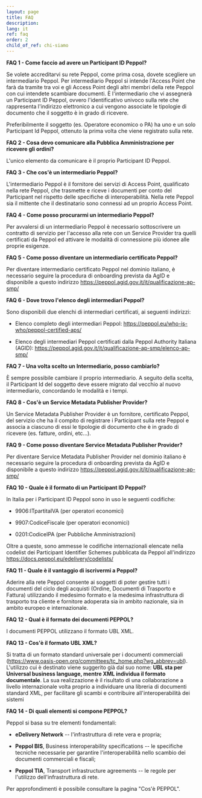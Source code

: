 ```yaml
---
layout: page
title: FAQ
description: 
lang: it
ref: faq
order: 2
child_of_ref: chi-siamo
---
```


**FAQ 1 - Come faccio ad avere un Participant ID Peppol?**

Se volete accreditarvi su rete Peppol, come prima cosa, dovete scegliere un intermediario Peppol. Per intermediario Peppol si intende l'Access Point che farà da tramite tra voi e gli Access Point degli altri membri della rete Peppol con cui intendete scambiare documenti. È l'intermediario che vi assegnerà un Participant ID Peppol, ovvero l'identificativo univoco sulla rete che rappresenta l'indirizzo elettronico a cui vengono associate le tipologie di documento che il soggetto è in grado di ricevere.

Preferibilmente il soggetto (es. Operatore economico o PA) ha uno e un solo Participant Id Peppol, ottenuto la prima volta che viene registrato sulla rete.

**FAQ 2 - Cosa devo comunicare alla Pubblica Amministrazione per ricevere gli ordini?**

L'unico elemento da comunicare è il proprio Participant ID Peppol.

**FAQ 3 - Che cos'è un intermediario Peppol?**

L'intermediario Peppol è il fornitore dei servizi di Access Point, qualificato nella rete Peppol, che trasmette e riceve i documenti per conto del Participant nel rispetto delle specifiche di interoperabilità. Nella rete Peppol sia il mittente che il destinatario sono connessi ad un proprio Access Point.

**FAQ 4 - Come posso procurarmi un intermediario Peppol?**

Per avvalersi di un intermediario Peppol è necessario sottoscrivere un contratto di servizio per l'accesso alla rete con un Service Provider tra quelli certificati da Peppol ed attivare le modalità di connessione più idonee alle proprie esigenze.

**FAQ 5 - Come posso diventare un intermediario certificato Peppol?**

Per diventare intermediario certificato Peppol nel dominio italiano, è necessario seguire la procedura di onboarding prevista da AgID e disponibile a questo indirizzo <https://peppol.agid.gov.it/it/qualificazione-ap-smp/>

**FAQ 6 - Dove trovo l'elenco degli intermediari Peppol?**

Sono disponibili due elenchi di intermediari certificati, ai seguenti indirizzi:

- Elenco completo degli intermediari Peppol: <https://peppol.eu/who-is-who/peppol-certified-aps/>

- Elenco degli intermediari Peppol certificati dalla Peppol Authority Italiana (AGID): <https://peppol.agid.gov.it/it/qualificazione-ap-smp/elenco-ap-smp/>

**FAQ 7 - Una volta scelto un Intermediario, posso cambiarlo?**

È sempre possibile cambiare il proprio intermediario. A seguito della scelta, il Participant Id del soggetto deve essere migrato dal vecchio al nuovo intermediario, concordando le modalità e i tempi.

**FAQ 8 - Cos'è un Service Metadata Publisher Provider?**

Un Service Metadata Publisher Provider è un fornitore, certificato Peppol, del servizio che ha il compito di registrare i Participant sulla rete Peppol e associa a ciascuno di essi le tipologie di documento che è in grado di ricevere (es. fatture, ordini, etc...).

**FAQ 9 - Come posso diventare Service Metadata Publisher Provider?**

Per diventare Service Metadata Publisher Provider nel dominio italiano è necessario seguire la procedura di onboarding prevista da AgID e disponibile a questo indirizzo https://peppol.agid.gov.it/it/qualificazione-ap-smp/

**FAQ 10 - Quale è il formato di un Participant ID Peppol?**

In Italia per i Participant ID Peppol sono in uso le seguenti codifiche:

- 9906:ITpartitaIVA (per operatori economici)

- 9907:CodiceFiscale (per operatori economici)

- 0201:CodiceIPA (per Pubbliche Amministrazioni)

Oltre a queste, sono ammesse le codifiche internazionali elencate nella codelist dei Participant Identifier Schemes pubblicata da Peppol all'indirizzo <https://docs.peppol.eu/edelivery/codelists/>

**FAQ 11 - Quale è il vantaggio di iscrivermi a Peppol?**

Aderire alla rete Peppol consente ai soggetti di poter gestire tutti i documenti del ciclo degli acquisti (Ordine, Documenti di Trasporto e Fattura) utilizzando il medesimo formato e la medesima infrastruttura di trasporto tra cliente e fornitore adoperata sia in ambito nazionale, sia in ambito europeo e internazionale.

**FAQ 12 - Qual è il formato dei documenti PEPPOL?**

I documenti PEPPOL utilizzano il formato UBL XML.

**FAQ 13 - Cos'è il formato UBL XML?**

Si tratta di un formato standard universale per i documenti commerciali (<https://www.oasis-open.org/committees/tc_home.php?wg_abbrev=ubl>). L'utilizzo cui è destinato viene suggerito già dal suo nome: **UBL sta per Universal business language, mentre XML individua il formato documentale**. La sua realizzazione è il risultato di una collaborazione a livello internazionale volta proprio a individuare una libreria di documenti standard XML, per facilitare gli scambi e contribuire all'interoperabilità dei sistemi

**FAQ 14 - Di quali elementi si compone PEPPOL?**

Peppol si basa su tre elementi fondamentali:

- **eDelivery Network** -- l'infrastruttura di rete vera e propria;

- **Peppol BIS**, Business interoperability specifications -- le specifiche tecniche necessarie per garantire l'interoperabilità nello scambio dei documenti commerciali e fiscali;

- **Peppol TIA**, Transport infrastructure agreements -- le regole per l'utilizzo dell'infrastruttura di rete.

Per approfondimenti è possibile consultare la pagina "Cos'è PEPPOL".
